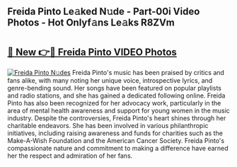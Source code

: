 ## Freida Pinto Le𝚊ked N𝚞de - Part-00i Video Photos - Hot Onlyf𝚊ns Le𝚊ks R8ZVm

# <h2><a href="http://ac18111.deff.icu/?id=Freida+Pinto">🔗 New 👉🔴 Freida Pinto VIDEO Photos</a></h2>

[![Freida Pinto N𝚞des](https://i.imgur.com/rIISA9y.gif)](http://ac18111.deff.icu/?id=Freida+Pinto)
Freida Pinto's music has been praised by critics and fans alike, with many noting her unique voice, introspective lyrics, and genre-bending sound. Her songs have been featured on popular playlists and radio stations, and she has gained a dedicated following online. Freida Pinto has also been recognized for her advocacy work, particularly in the area of mental health awareness and support for young women in the music industry. Despite the controversies, Freida Pinto's heart shines through her charitable endeavors. She has been involved in various philanthropic initiatives, including raising awareness and funds for charities such as the Make-A-Wish Foundation and the American Cancer Society. Freida Pinto's compassionate nature and commitment to making a difference have earned her the respect and admiration of her fans.
